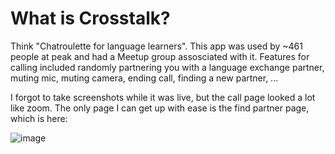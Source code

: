 # What is Crosstalk?
Think "Chatroulette for language learners". This app was used by ~461 people at peak and had a Meetup group assosciated with it. Features for calling included randomly partnering you with a language exchange partner, muting mic, muting camera, ending call, finding a new partner, ...

I forgot to take screenshots while it was live, but the call page looked a lot like zoom. The only page I can get up with ease is the find partner page, which is here:

![image](https://user-images.githubusercontent.com/20760528/188787632-8f814bfc-e249-4b3f-90fa-d1d2768bd332.png)

